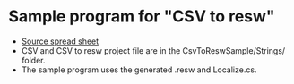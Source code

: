 # Sample program for "CSV to resw"

- [Source spread sheet](https://docs.google.com/spreadsheets/d/16uidTUAl1-RyNY0fgb1lS8E7jjSexlqpIwdSUMMCCYo/edit?usp=sharing)
- CSV and CSV to resw project file are in the CsvToReswSample/Strings/ folder.
- The sample program uses the generated .resw and Localize.cs.
